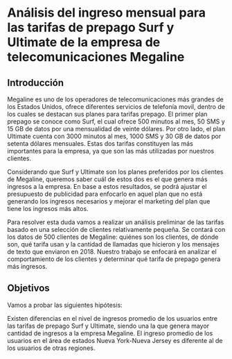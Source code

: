 # Análisis del ingreso mensual para las tarifas de prepago Surf y Ultimate de la empresa de telecomunicaciones Megaline

## Introducción
Megaline es uno de los operadores de telecomunicaciones más grandes de los Estados Unidos, ofrece diferentes servicios de telefonía movil, dentro de los cuales se destacan sus planes para tarifas prepago. El primer plan prepago se conoce como Surf, el cual ofrece 500 minutos al mes, 50 SMS y 15 GB de datos por una mensualidad de veinte dólares. Por otro lado, el plan Ultimate cuenta con 3000 minutos al mes, 1000 SMS y 30 GB de datos por setenta dólares mensuales. Estas dos tarifas constituyen las más importantes para la empresa, ya que son las más utilizadas por nuestros clientes.

Considerando que Surf y Ultimate son los planes preferidos por los clientes de Megaline, queremos saber cuál de estos dos es el que genera más ingresos a la empresa. En base a estos resultados, se podrá ajustar el presupuesto de publicidad para enfocarlo en aquel plan que no está generando los ingresos necesarios y mejorar el marketing del plan que tiene los ingresos más altos.

Para resolver esta duda vamos a realizar un análisis preliminar de las tarifas basado en una selección de clientes relativamente pequeña. Se contará con los datos de 500 clientes de Megaline: quiénes son los clientes, de dónde son, qué tarifa usan y la cantidad de llamadas que hicieron y los mensajes de texto que enviaron en 2018. Nuestro trabajo se enfocará en analizar el comportamiento de los clientes y determinar qué tarifa de prepago genera más ingresos.

## Objetivos
Vamos a probar las siguientes hipótesis:

Existen diferencias en el nivel de ingresos promedio de los usuarios entre las tarifas de prepago Surf y Ultimate, siendo una la que genera mayor cantidad de ingresos a la empresa Megaline.
El ingreso promedio de los usuarios en el área de estados Nueva York-Nueva Jersey es diferente al de los usuarios de otras regiones.
